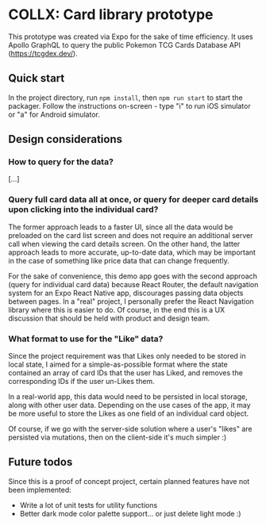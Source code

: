 # COLLX: Card library prototype

This prototype was created via Expo for the sake of time efficiency. It uses Apollo GraphQL to query the public Pokemon TCG Cards Database API (https://tcgdex.dev/).

## Quick start

In the project directory, run `npm install`, then `npm run start` to start the packager. Follow the instructions on-screen - type "i" to run iOS simulator or "a" for Android simulator.

## Design considerations

### How to query for the data?

[...]

### Query full card data all at once, or query for deeper card details upon clicking into the individual card?

The former approach leads to a faster UI, since all the data would be preloaded on the card list screen and does not require an additional server call when viewing the card details screen. On the other hand, the latter approach leads to more accurate, up-to-date data, which may be important in the case of something like price data that can change frequently.

For the sake of convenience, this demo app goes with the second approach (query for individual card data) because React Router, the default navigation system for an Expo React Native app, discourages passing data objects between pages. In a "real" project, I personally prefer the React Navigation library where this is easier to do. Of course, in the end this is a UX discussion that should be held with product and design team.

### What format to use for the "Like" data?

Since the project requirement was that Likes only needed to be stored in local state, I aimed for a simple-as-possible format where the state contained an array of card IDs that the user has Liked, and removes the corresponding IDs if the user un-Likes them.

In a real-world app, this data would need to be persisted in local storage, along with other user data. Depending on the use cases of the app, it may be more useful to store the Likes as one field of an individual card object.

Of course, if we go with the server-side solution where a user's "likes" are persisted via mutations, then on the client-side it's much simpler :)

## Future todos

Since this is a proof of concept project, certain planned features have not been implemented:

-   Write a lot of unit tests for utility functions
-   Better dark mode color palette support... or just delete light mode :)
